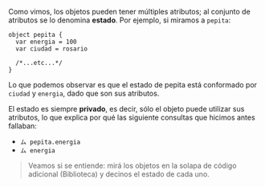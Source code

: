 Como vimos, los objetos pueden tener múltiples atributos; al conjunto de atributos se lo denomina **estado**.
Por ejemplo, si miramos a `pepita`:

```wollok
object pepita {
  var energia = 100
  var ciudad = rosario
  
  /*...etc...*/
}
```

Lo que podemos observar es que el estado de pepita está conformado por `ciudad` y `energia`, dado que son sus atributos. 

El estado es siempre **privado**, es decir, sólo el objeto puede utilizar sus atributos, lo que explica por qué las siguiente consultas que hicimos antes fallaban: 

* `ム pepita.energia`
* `ム energia`

> Veamos si se entiende: mirá los objetos en la solapa de código adicional (Biblioteca) y decinos el estado de cada uno. 
  